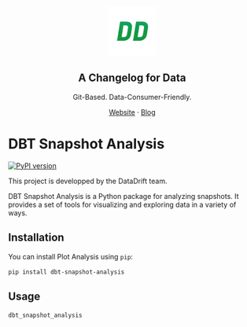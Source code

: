 </br>
<p align="center">
  <a href="https://www.data-drift.io">
    <img src="https://github.com/data-drift/data-drift/blob/main/datadrift-logo.png?raw=true" width="100px" alt="DataDrift logo" />
  </a>
</p>

<h2 align="center" >A Changelog for Data</h3>
<p align="center">Git-Based. Data-Consumer-Friendly.</p>

<p align="center"><a href="https://data-drift.io">Website</a> · <a href="https://www.data-drift.io/blog">Blog</a></p>

# DBT Snapshot Analysis

[![PyPI version](https://badge.fury.io/py/dbt-snapshot-analysis.svg)](https://badge.fury.io/py/dbt-snapshot-analysis)

This project is developped by the DataDrift team.

DBT Snapshot Analysis is a Python package for analyzing snapshots. It provides a set of tools for visualizing and exploring data in a variety of ways.

## Installation

You can install Plot Analysis using `pip`:

```sh
pip install dbt-snapshot-analysis
```

## Usage

```sh
dbt_snapshot_analysis
```
